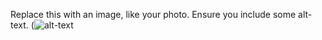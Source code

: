 Replace this with an image, like your photo. Ensure you include some alt-text.
(![alt-text](img-https://octodex.github.com/images/yaktocat.png)
